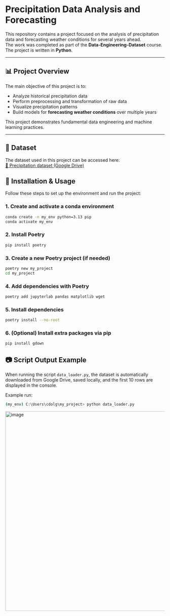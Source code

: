 # Precipitation Data Analysis and Forecasting

This repository contains a project focused on the analysis of precipitation data and forecasting weather conditions for several years ahead.  
The work was completed as part of the **Data-Engineering-Dataset** course.  
The project is written in **Python**.

---

## 📊 Project Overview
The main objective of this project is to:
- Analyze historical precipitation data  
- Perform preprocessing and transformation of raw data  
- Visualize precipitation patterns  
- Build models for **forecasting weather conditions** over multiple years  

This project demonstrates fundamental data engineering and machine learning practices.

---

## 📂 Dataset
The dataset used in this project can be accessed here:  
[📎 Precipitation dataset (Google Drive)](https://drive.google.com/file/d/1NPjKJoVKQWytdYYEIFn7WQGVL6Tljo_L/view?usp=drive_link)



## 🚀 Installation & Usage

Follow these steps to set up the environment and run the project:

### 1. Create and activate a conda environment
```bash
conda create -n my_env python=3.13 pip
conda activate my_env
````

### 2. Install Poetry

```bash
pip install poetry
```

### 3. Create a new Poetry project (if needed)

```bash
poetry new my_project
cd my_project
```

### 4. Add dependencies with Poetry

```bash
poetry add jupyterlab pandas matplotlib wget
```

### 5. Install dependencies

```bash
poetry install --no-root
```

### 6. (Optional) Install extra packages via pip
```bash
pip install gdown
```
## 📷 Script Output Example

When running the script `data_loader.py`, the dataset is automatically downloaded from Google Drive, saved locally, and the first 10 rows are displayed in the console.

Example run:

```bash
(my_env) C:\Users\cdolg\my_project> python data_loader.py
```
<img width="1107" height="632" alt="image" src="https://github.com/user-attachments/assets/15fd6e94-4398-42c6-a4fc-9c668683588e" />


